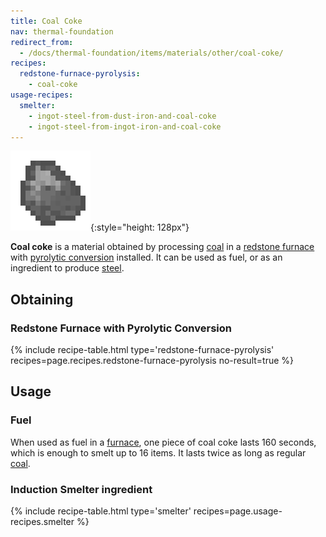 ```yaml
---
title: Coal Coke
nav: thermal-foundation
redirect_from:
  - /docs/thermal-foundation/items/materials/other/coal-coke/
recipes:
  redstone-furnace-pyrolysis:
    - coal-coke
usage-recipes:
  smelter:
    - ingot-steel-from-dust-iron-and-coal-coke
    - ingot-steel-from-ingot-iron-and-coal-coke
---
```


![Coal coke](/assets/images/thermal-foundation/coal-coke.png){:style="height: 128px"}


**Coal coke** is a material obtained by processing
[coal](https://minecraft.gamepedia.com/Coal) in a [redstone
furnace](/docs/redstone-furnace/) with [pyrolytic
conversion](/docs/augment-pyrolytic-conversion/) installed. It can be used as
fuel, or as an ingredient to produce [steel](/docs/steel-ingot/).


Obtaining
---------

### Redstone Furnace with Pyrolytic Conversion
{% include recipe-table.html type='redstone-furnace-pyrolysis' recipes=page.recipes.redstone-furnace-pyrolysis no-result=true %}


Usage
-----

### Fuel
When used as fuel in a [furnace](https://minecraft.gamepedia.com/Furnace), one
piece of coal coke lasts 160 seconds, which is enough to smelt up to 16 items.
It lasts twice as long as regular [coal](https://minecraft.gamepedia.com/Coal).

### Induction Smelter ingredient
{% include recipe-table.html type='smelter' recipes=page.usage-recipes.smelter %}
